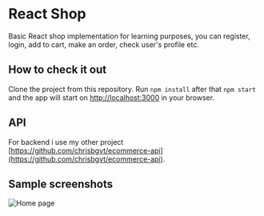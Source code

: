 # React Shop

Basic React shop implementation for learning purposes, you can register, login, add to cart, make an order, check user's profile etc.

## How to check it out

Clone the project from this repository. Run `npm install` after that `npm start` and the app will start on [http://localhost:3000](http://localhost:3000) in your browser. 

## API

For backend i use my other project [https://github.com/chrisbgvt/ecommerce-api](https://github.com/chrisbgvt/ecommerce-api).

## Sample screenshots

![Home page](./imgs/home-page.png)